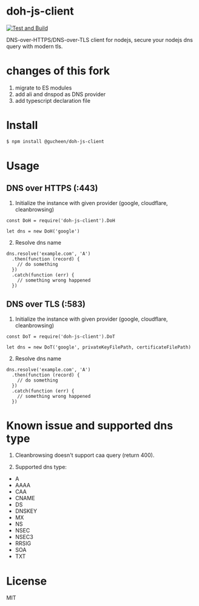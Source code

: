 # doh-js-client
[![Test and Build](https://github.com/sc0Vu/doh-js-client/actions/workflows/ci.yml/badge.svg)](https://github.com/sc0Vu/doh-js-client/actions/workflows/ci.yml)

DNS-over-HTTPS/DNS-over-TLS client for nodejs, secure your nodejs dns query with modern tls.

# changes of this fork

1. migrate to ES modules
2. add ali and dnspod as DNS provider
3. add typescript declaration file

# Install
```BASH
$ npm install @gucheen/doh-js-client
```

# Usage

## DNS over HTTPS (:443)

1. Initialize the instance with given provider (google, cloudflare, cleanbrowsing)
```JS
const DoH = require('doh-js-client').DoH

let dns = new DoH('google')
```

2. Resolve dns name
```JS
dns.resolve('example.com', 'A')
  .then(function (record) {
    // do something
  })
  .catch(function (err) {
    // something wrong happened
  })
```

## DNS over TLS (:583)

1. Initialize the instance with given provider (google, cloudflare, cleanbrowsing)
```JS
const DoT = require('doh-js-client').DoT

let dns = new DoT('google', privateKeyFilePath, certificateFilePath)
```

2. Resolve dns name
```JS
dns.resolve('example.com', 'A')
  .then(function (record) {
    // do something
  })
  .catch(function (err) {
    // something wrong happened
  })
```

# Known issue and supported dns type

1. Cleanbrowsing doesn't support caa query (return 400).

2. Supported dns type:
  * A
  * AAAA
  * CAA
  * CNAME
  * DS
  * DNSKEY
  * MX
  * NS
  * NSEC
  * NSEC3
  * RRSIG
  * SOA
  * TXT

# License

MIT
